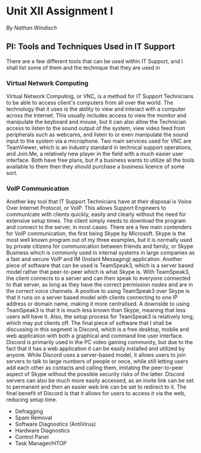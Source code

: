 # Unit XII Assignment I
*By Nathan Windisch*

## PI: Tools and Techniques Used in IT Support
There are a few different tools that can be used within IT Support, and I shall list some of them and the technique that they are used in

### Virtual Network Computing
Virtual Network Computing, or VNC, is a method for IT Support Technicians to be able to access client's computers from all over the world. The technology that it uses is the ability to view and interact with a computer across the Internet. This usually includes access to view the monitor and manipulate the keyboard and mouse, but it can also allow the Technician access to listen to the sound output of the system, view video feed from peripherals such as webcams, and listen to or even manipulate the sound input to the system via a microphone. Two main services used for VNC are TeamViewer, which is an industry standard in technical support operations, and Join.Me, a relatively new player in the field with a much easier user interface. Both have free plans, but if a business wants to utilize all the tools available to them then they should purchase a business licence of some sort. 

### VoIP Communication
Another key tool that IT Support Technicians have at their disposal is Voice Over Internet Protocol, or VoIP. This allows Support Engineers to communicate with clients quickly, easily and clearly without the need for extensive setup times. The client simply needs to download the program and connect to the server, in most cases. There are a few main contenders for VoIP communication, the first being Skype by Microsoft. Skype is the most well known program out of my three examples, but it is normally used by private citizens for communication between friends and family, or Skype Business which is commonly used in internal systems in large companies as a fast and secure VoIP and IM (Instant Messaging) application. Another piece of software that can be used is TeamSpeak3, which is a server based model rather that peer-to-peer which is what Skype is. With TeamSpeak3, the client connects to a server and can then speak to everyone connected to that server, as long as they have the correct permission nodes and are in the correct voice channels. A positive to using TeamSpeak3 over Skype is that it runs on a server based model with clients connecting to one IP address or domain name, making it more centralised. A downside to using TeamSpeak3 is that it is much less known than Skype, meaning that less users will have it. Also, the setup process for TeamSpeak3 is relatively long, which may put clients off. The final piece of software that I shall be discussing in this segment is Discord, which is a free desktop, mobile and web application with both a graphical and command line user interface. Discord is primarily used in the PC video gaming community, but due to the fact that it has a web application it can be easily installed and utilized by anyone. While Discord uses a server-based model, it allows users to join servers to talk to large numbers of people or once, while still letting users add each other as contacts and calling them, imitating the peer-to-peer aspect of Skype without the possible security risks of the latter. Discord servers can also be much more easily accessed, as an invite link can be set to permanent and then an easier web link can be set to redirect to it. The final benefit of Discord is that it allows for users to access it via the web, reducing setup time.

* Defragging
* Spam Removal
* Software Diagnostics (AntiVirus)
* Hardware Diagnostics
* Control Panel
* Task Manager/HTOP
